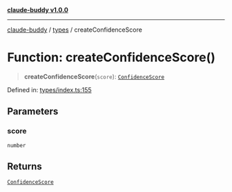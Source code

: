 [**claude-buddy v1.0.0**](../../README.md)

***

[claude-buddy](../../modules.md) / [types](../README.md) / createConfidenceScore

# Function: createConfidenceScore()

> **createConfidenceScore**(`score`): [`ConfidenceScore`](../type-aliases/ConfidenceScore.md)

Defined in: [types/index.ts:155](https://github.com/gsetsero/assistant-integration/blob/911ddf7680199ad668404c191ed66335473fdc65/claude-buddy/src/types/index.ts#L155)

## Parameters

### score

`number`

## Returns

[`ConfidenceScore`](../type-aliases/ConfidenceScore.md)

